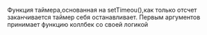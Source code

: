Функция таймера,основанная на setTimeou(),как только отсчет заканчивается таймер себя останавливает.
Первым аргументов принимает функцию коллбек со своей логикой
